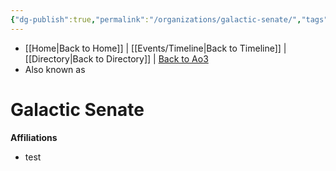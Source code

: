 ```yaml
---
{"dg-publish":true,"permalink":"/organizations/galactic-senate/","tags":["galacticsenate imperialsenate","resistance firstorder","sith jedi","faction"],"noteIcon":"saber1"}
---
```


- [[Home\|Back to Home]] | [[Events/Timeline\|Back to Timeline]] | [[Directory\|Back to Directory]] | [Back to Ao3](https://archiveofourown.org/works/19334440/chapters/45992584)
- Also known as

# Galactic Senate


**Affiliations** 
- test
